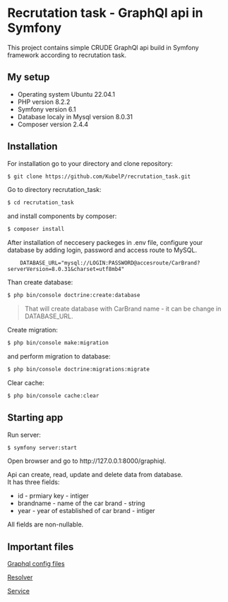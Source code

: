 
# Recrutation task - GraphQl api in Symfony

This project contains simple CRUDE GraphQl api build in Symfony framework according to recrutation task.

## My setup

- Operating system Ubuntu 22.04.1
- PHP version 8.2.2
- Symfony version 6.1
- Database localy in Mysql version 8.0.31
- Composer version 2.4.4

## Installation

For installation go to your directory and clone repository:

```bash
$ git clone https://github.com/KubelP/recrutation_task.git
```

Go to directory recrutation_task: 
```bash
$ cd recrutation_task
```

 and install components by composer:

```bash
$ composer install
```

After installation of neccesery packeges in .env file, configure your database by adding login, password and access route to MySQL. 

        DATABASE_URL="mysql://LOGIN:PASSWORD@accesroute/CarBrand?serverVersion=8.0.31&charset=utf8mb4"

Than create database:

```bash
$ php bin/console doctrine:create:database
```

>That will create database with CarBrand name - it can be change in DATABASE_URL.

Create migration:

```bash
$ php bin/console make:migration
```

and perform migration to database:

```bash
$ php bin/console doctrine:migrations:migrate
```

Clear cache:

```bash
$ php bin/console cache:clear
```

## Starting app

Run server:

```bash
$ symfony server:start
```

Open browser and go to ht<span>tp://127.0.0.1:8000/graphiql.

Api can create, read, update and delete data from database.  
It has three fields:
- id - prmiary key - intiger
- brandname - name of the car brand - string
- year - year of established of car brand - intiger

All fields are non-nullable.

## Important files

[Graphql config files](https://github.com/KubelP/recrutation_task/tree/main/config/graphql/types)

[Resolver](https://github.com/KubelP/recrutation_task/tree/main/src/Resolver)

[Service](https://github.com/KubelP/recrutation_task/tree/main/src/Service)
